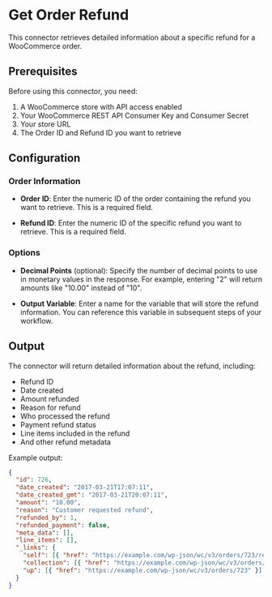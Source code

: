 # Get Order Refund

This connector retrieves detailed information about a specific refund for a WooCommerce order.

## Prerequisites

Before using this connector, you need:

1. A WooCommerce store with API access enabled
2. Your WooCommerce REST API Consumer Key and Consumer Secret
3. Your store URL
4. The Order ID and Refund ID you want to retrieve

## Configuration

### Order Information

- **Order ID**: Enter the numeric ID of the order containing the refund you want to retrieve. This is a required field.
  
- **Refund ID**: Enter the numeric ID of the specific refund you want to retrieve. This is a required field.

### Options

- **Decimal Points** (optional): Specify the number of decimal points to use in monetary values in the response. For example, entering "2" will return amounts like "10.00" instead of "10".

- **Output Variable**: Enter a name for the variable that will store the refund information. You can reference this variable in subsequent steps of your workflow.

## Output

The connector will return detailed information about the refund, including:

- Refund ID
- Date created
- Amount refunded
- Reason for refund
- Who processed the refund
- Payment refund status
- Line items included in the refund
- And other refund metadata

Example output:
```json
{
  "id": 726,
  "date_created": "2017-03-21T17:07:11",
  "date_created_gmt": "2017-03-21T20:07:11",
  "amount": "10.00",
  "reason": "Customer requested refund",
  "refunded_by": 1,
  "refunded_payment": false,
  "meta_data": [],
  "line_items": [],
  "_links": {
    "self": [{ "href": "https://example.com/wp-json/wc/v3/orders/723/refunds/726" }],
    "collection": [{ "href": "https://example.com/wp-json/wc/v3/orders/723/refunds" }],
    "up": [{ "href": "https://example.com/wp-json/wc/v3/orders/723" }]
  }
}
```